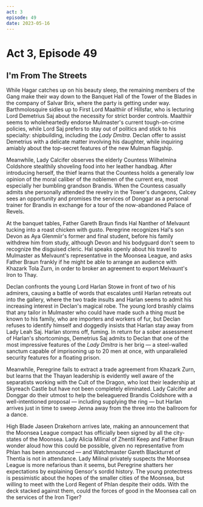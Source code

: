 ```yaml
---
act: 3
episode: 49
date: 2023-05-16
---
```

# Act 3, Episode 49
## I'm From The Streets
While Hagar catches up on his beauty sleep, the remaining members of the Gang make their way down to the Banquet Hall of the Tower of the Blades in the company of Salvar Brix, where the party is getting under way. Barthmolosquire sidles up to First Lord Maalthiir of Hillsfar, who is lecturing Lord Demetrius Saj about the necessity for strict border controls. Maalthiir seems to wholeheartedly endorse Mulmaster's current tough-on-crime policies, while Lord Saj prefers to stay out of politics and stick to his specialty: shipbuilding, including the _Lady Dmitra_. Declan offer to assist Demetrius with a delicate matter involving his daughter, while inquiring amiably about the top-secret features of the new Mulman flagship.

Meanwhile, Lady Calcifer observes the elderly Countess Wilhelmina Coldshore stealthily shoveling food into her leather handbag. After introducing herself, the thief learns that the Countess holds a generally low opinion of the moral caliber of the noblemen of the current era, most especially her bumbling grandson Brandis. When the Countess casually admits she personally attended the revelry in the Tower's dungeons, Calcey sees an opportunity and promises the services of Donggar as a personal trainer for Brandis in exchange for a tour of the now-abandoned Palace of Revels.

At the banquet tables, Father Gareth Braun finds Hal Nanther of Melvaunt tucking into a roast chicken with gusto. Peregrine recognizes Hal's son Devon as Aya Glenmiir's former and final student, before his family withdrew him from study, although Devon and his bodyguard don't seem to recognize the disguised cleric. Hal speaks openly about his travel to Mulmaster as Melvaunt's representative in the Moonsea League, and asks Father Braun frankly if he might be able to arrange an audience with Khazark Tola Zurn, in order to broker an agreement to export Melvaunt's Iron to Thay.

Declan confronts the young Lord Harlan Stowe in front of two of his admirers, causing a battle of words that escalates until Harlan retreats out into the gallery, where the two trade insults and Harlan seems to admit his increasing interest in Declan's magical robe. The young lord brashly claims that any tailor in Mulmaster who could have made such a thing must be known to his family, who are importers and workers of fur, but Declan refuses to identify himself and doggedly insists that Harlan stay away from Lady Leah Saj. Harlan storms off, fuming. In return for a sober assessment of Harlan's shortcomings, Demetrius Saj admits to Declan that one of the most impressive features of the _Lady Dmitra_ is her brig — a steel-walled sanctum capable of imprisoning up to 20 men at once, with unparalleled security features for a floating prison.

Meanwhile, Peregrine fails to extract a trade agreement from Khazark Zurn, but learns that the Thayan leadership is evidently well aware of the separatists working with the Cult of the Dragon, who lost their leadership at Skyreach Castle but have not been completely eliminated. Lady Calcifer and Donggar do their utmost to help the beleaguered Brandis Coldshore with a well-intentioned proposal — including supplying the ring — but Harlan arrives just in time to sweep Jenna away from the three into the ballroom for a dance.

High Blade Jaseen Drakehorn arrives late, making an announcement that the Moonsea League compact has officially been signed by all the city-states of the Moonsea. Lady Alicia Milinal of Zhentil Keep and Father Braun wonder aloud how this could be possible, given no representative from Phlan has been announced — and Watchmaster Gareth Blackturret of Thentia is not in attendance. Lady Milinal privately suspects the Moonsea League is more nefarious than it seems, but Peregrine shatters her expectations by explaining Gensor's sordid history. The young protectress is pessimistic about the hopes of the smaller cities of the Moonsea, but willing to meet with the Lord Regent of Phlan despite their odds. With the deck stacked against them, could the forces of good in the Moonsea call on the services of the Iron Tiger?




